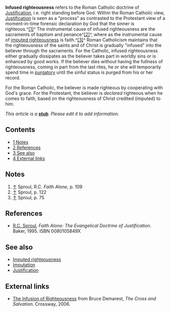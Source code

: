 **Infused righteousness** refers to the Roman Catholic doctrine of
[Justification](Justification "Justification"), i.e. right standing
before God. Within the Roman Catholic view,
[Justification](Justification "Justification") is seen as a
"process" as contrasted to the Protestant view of a moment-in-time
forensic declaration by God that the sinner is
righteous.^[[1]](#note-0)^ The instrumental cause of infused
righteousness are the sacraments of baptism and
penance^[[2]](#note-1)^, where as the instrumental cause of
[imputed righteousness](Imputed_righteousness "Imputed righteousness")
is faith.^[[3]](#note-2)^ Roman Catholicism maintains that the
righteousness of the saints and of Christ is gradually "infused"
into the believer through the sacraments. For the Catholic, infused
righteousness either gradually dissipates as the believer takes
part in worldly sins or is enhanced by good works. If the believer
dies without having the fullness of righteousness, coming in part
from the last rites, he or she will temporarily spend time in
[purgatory](Purgatory "Purgatory") until the sinful status is
purged from his or her record.

For the Roman Catholic, the believer is made righteous by
cooperating with God's grace. For the Protestant, the believer is
*declared* righteous when he comes to faith, based on the
righteousness of Christ credited (imputed) to him.

*This article is a **[stub](http://www.theopedia.com/Category:Theopedia_stubs "Category:Theopedia stubs")**. Please edit it to add information.*
## Contents

-   [1 Notes](#Notes)
-   [2 References](#References)
-   [3 See also](#See_also)
-   [4 External links](#External_links)

## Notes

1.  [↑](#ref-0) Sproul, R.C. *Faith Alone*, p. 109
2.  [↑](#ref-1) Sproul, p. 122
3.  [↑](#ref-2) Sproul, p. 75

## References

-   [R.C. Sproul](R.C._Sproul "R.C. Sproul"),
    *Faith Alone: The Evangelical Doctrine of Justification*. Baker,
    1995. ISBN 0080105849X

## See also

-   [Imputed righteousness](Imputed_righteousness "Imputed righteousness")
-   [Imputation](Imputation "Imputation")
-   [Justification](Justification "Justification")

## External links

-   [The Infusion of Righteousness](http://books.google.com/books?id=X2QMUVTOE0IC&pg=PA350&lpg=PA350&dq=Infusion+of+righteousness&source=web&ots=f8hcP2QXnN&sig=lwJLpWLlhpAMsLGLe6i-rl0m-FU&hl=en&sa=X&oi=book_result&resnum=3&ct=result)
    from Bruce Demarest, *The Cross and Salvation*. Crossway, 2006.



